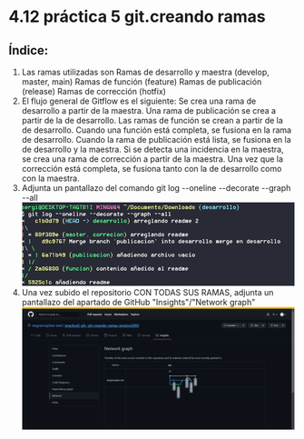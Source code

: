 # 4.12 práctica 5 git.creando ramas

## Índice:
1. Las ramas utilizadas son 
Ramas de desarrollo y maestra (develop, master, main)
Ramas de función (feature)
Ramas de publicación (release)
Ramas de corrección (hotfix)
2. El flujo general de Gitflow es el siguiente:
Se crea una rama de desarrollo a partir de la maestra.
Una rama de publicación se crea a partir de la de desarrollo.
Las ramas de función se crean a partir de la de desarrollo.
Cuando una función está completa, se fusiona en la rama de desarrollo.
Cuando la rama de publicación está lista, se fusiona en la de desarrollo y la maestra.
Si se detecta una incidencia en la maestra, se crea una rama de corrección a partir de la maestra.
Una vez que la corrección está completa, se fusiona tanto con la de desarrollo como con la maestra.
3. Adjunta un pantallazo del comando git log --oneline --decorate --graph --all
![4.12](images/3-4.PNG)
4. Una vez subido el repositorio CON TODAS SUS RAMAS, adjunta un pantallazo del apartado de GitHub "Insights"/"Network graph" 
![4.12](images/5.PNG)